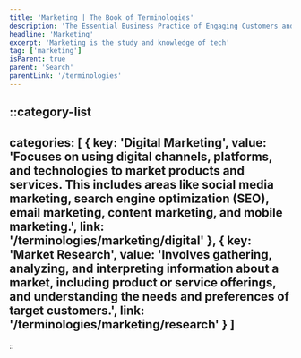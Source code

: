 ```yaml
---
title: 'Marketing | The Book of Terminologies'
description: 'The Essential Business Practice of Engaging Customers and Building Brand Loyalty Through Creative, Targeted Promotional Strategies and Comprehensive Market Analysis.'
headline: 'Marketing'
excerpt: 'Marketing is the study and knowledge of tech'
tag: ['marketing']
isParent: true
parent: 'Search'
parentLink: '/terminologies'
---
```

::category-list
---
categories: [
    {
        key: 'Digital Marketing',
        value: 'Focuses on using digital channels, platforms, and technologies to market products and services. This includes areas like social media marketing, search engine optimization (SEO), email marketing, content marketing, and mobile marketing.',
        link: '/terminologies/marketing/digital'
    },
    {
        key: 'Market Research',
        value: 'Involves gathering, analyzing, and interpreting information about a market, including product or service offerings, and understanding the needs and preferences of target customers.',
        link: '/terminologies/marketing/research'
    }
]
---
::